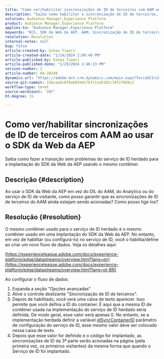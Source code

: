 ```yaml
---
title: "Como ver/habilitar sincronizações de ID de terceiros com AAM ao usar o SDK da Web da AEP"
description: "Saiba como habilitar a sincronização de ID de terceiros, definir a ID do contêiner em um novo fluxo de dados e implantar código para uma sincronização eficaz."
solution: Audience Manager,Experience Platform
product: Audience Manager,Experience Platform
applies-to: "Audience Manager,Experience Platform"
keywords: "KCS, SDK da Web da AEP, AAM, Sincronização de ID de terceiros"
resolution: Resolution
internal-notes: null
bug: false
article-created-by: Eshaa Tiwari
article-created-date: "1/24/2024 2:09:49 PM"
article-published-by: Eshaa Tiwari
article-published-date: "1/29/2024 2:46:13 PM"
version-number: 2
article-number: KA-20248
dynamics-url: "https://adobe-ent.crm.dynamics.com/main.aspx?forceUCI=1&pagetype=entityrecord&etn=knowledgearticle&id=49c7e139-c2ba-ee11-a569-6045bd006268"
source-git-commit: 156caedc0f8ab85d417bf11145101c78f270d9c2
workflow-type: tm+mt
source-wordcount: '287'
ht-degree: 1%

---
```


# Como ver/habilitar sincronizações de ID de terceiros com AAM ao usar o SDK da Web da AEP


Saiba como fazer a transição sem problemas do serviço de ID herdado para a implantação do SDK da Web da AEP usando o mesmo contêiner.

## Descrição {#description}

Ao usar o SDK da Web da AEP em vez do DIL do AAM, do Analytics ou do serviço de ID de visitante, como posso garantir que as sincronizações de ID de terceiros do AAM ainda estejam sendo acionadas? Como posso ligá-los?

## Resolução {#resolution}


O mesmo contêiner usado para o serviço de ID herdado é o mesmo contêiner usado em uma implantação do SDK da Web da AEP. No entanto, em vez de habilitar (ou configurá-lo) no serviço de ID, você o habilita/define ao criar um novo fluxo de dados. Veja os detalhes aqui:

[https://experienceleague.adobe.com/docs/experience-platform/edge/datastreams/overview.html?lang=en](https://experienceleague.adobe.com/docs/experience-platform/edge/datastreams/overview.html?lang=pt-BR)

Ao configurar o fluxo de dados:

1. Expanda a seção &quot;Opções avançadas&quot;
2. Ative o controle deslizante &quot;Sincronização de ID de terceiros&quot;.
3. Depois de habilitado, você verá uma caixa de texto aparecer. Isso permite que você defina a ID do container. É aqui que a mesma ID de contêiner usada na implementação do serviço de ID herdado seria definida. De modo geral, esse valor será apenas 0. No entanto, se a implementação herdada definir a variável [idSyncContainerID](https://experienceleague.adobe.com/docs/id-service/using/id-service-api/configurations/idsyncontainerid.html?lang=en) parâmetro de configuração do serviço de ID, esse mesmo valor deve ser colocado nessa caixa de texto.
4. Depois que esse valor for definido e o código for implantado, as sincronizações de ID da 3ª parte serão acionadas na página (pela primeira vez, os primeiros visitantes) da mesma forma que quando o Serviço de ID foi implantado.

